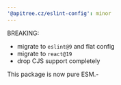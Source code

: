 ```yaml
---
'@apitree.cz/eslint-config': minor
---
```


BREAKING:

- migrate to `eslint@9` and flat config
- migrate to `react@19`
- drop CJS support completely

This package is now pure ESM.-
